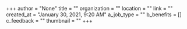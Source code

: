 +++
author = "None"
title = ""
organization = ""
location = ""
link = ""
created_at = "January 30, 2021, 9:20 AM"
a_job_type = ""
b_benefits = []
c_feedback = ""
thumbnail = ""
+++
